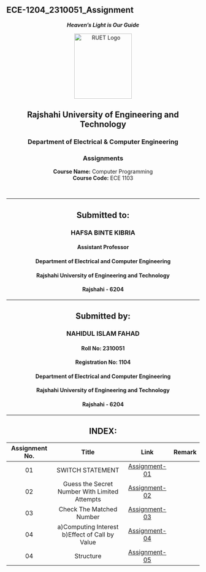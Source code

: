 ## ECE-1204_2310051_Assignment
<div align="center">
  
_**Heaven’s Light is Our Guide**_
</div>

<p align="center">
  <img src="https://github.com/user-attachments/assets/18531be8-2a84-4bea-9027-5f1c40549dfa" alt="RUET Logo" style="width:150px;height:170px;">
</p>

<div align="center">
  
  ## **Rajshahi University of Engineering and Technology** <br> 
  ### **Department of Electrical & Computer Engineering**
  ### **Assignments**<br>
  **Course Name:** Computer Programming<br>
  **Course Code:** ECE 1103
</div>
<br>
<div align="center">

---  
##  Submitted to: 

### **HAFSA BINTE KIBRIA**
#### Assistant Professor
#### Department of Electrical and Computer Engineering
#### Rajshahi University of Engineering and Technology
#### Rajshahi - 6204

---

## Submitted by:

### **NAHIDUL ISLAM FAHAD**
#### Roll No: 2310051
#### Registration No: 1104
#### Department of Electrical and Computer Engineering
#### Rajshahi University of Engineering and Technology
#### Rajshahi - 6204

---
</div>

<div align="center">
  
## INDEX:

| Assignment No. | Title | Link | Remark |
| :---: | :---: | :---: | :---: |
| 01 |                SWITCH STATEMENT               | [Assignment-01](https://github.com/Fahad-51/ECE-1103_2310051/blob/main/Assignment-01.md)
| 02 | Guess the Secret Number With Limited Attempts | [Assignment-02](https://github.com/Fahad-51/ECE-1103_2310051/blob/main/Assignment-02.md)
| 03 |             Check The Matched Number          | [Assignment-03](https://github.com/Fahad-51/ECE-1103_2310051/blob/main/Assignment-03.md)
| 04 |a)Computing Interest b)Effect of Call by Value | [Assignment-04](https://github.com/Fahad-51/ECE-1103_2310051/blob/main/Assignment-04.md)
| 04 |                  Structure                    | [Assignment-05](https://github.com/Fahad-51/ECE-1103_2310051/blob/main/Assignment-05.md)



</div>
